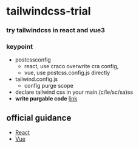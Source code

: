 # tailwindcss-trial

### try tailwindcss in react and vue3

### keypoint
- postcssconfig
  - react, use craco overwrite cra config,
  - vue, use postcss.config.js directly
- tailwind.config.js
  - config purge scope
- declare tailwind css in your main.(c/le/sc/sa)ss
- **write purgable code** [link](https://tailwindcss.com/docs/optimizing-for-production#writing-purgeable-html)

## official guidance
- [React](https://tailwindcss.com/docs/guides/create-react-app)
- [Vue](https://tailwindcss.com/docs/guides/vue-3-vite)